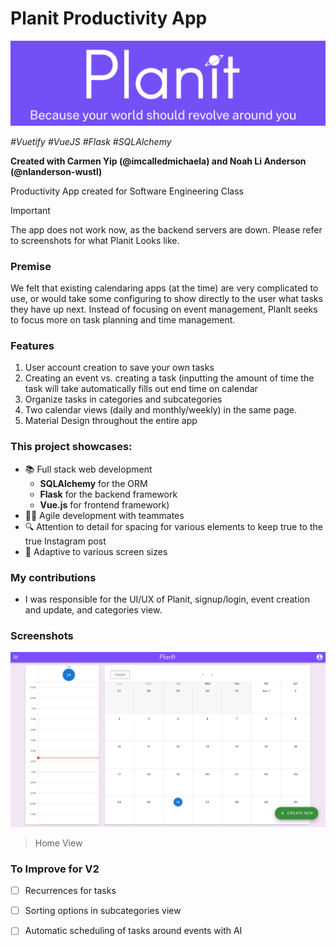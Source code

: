 # Planit Productivity App

![Planit logo and slogan](/logo.png)


_\#Vuetify \#VueJS \#Flask \#SQLAlchemy_ 

**Created with Carmen Yip \(@imcalledmichaela\) and Noah Li Anderson \(@nlanderson-wustl\)**

Productivity App created for Software Engineering Class

> [!IMPORTANT]
> The app does not work now, as the backend servers are down. Please refer to screenshots for what Planit Looks like.

### Premise
We felt that existing calendaring apps (at the time) are very complicated to use, or would take some configuring to show directly to the user what tasks they have up next. Instead of focusing on event management, PlanIt seeks to focus more on task planning and time management.

### Features
1. User account creation to save your own tasks
2. Creating an event vs. creating a task (inputting the amount of time the task will take automatically fills out end time on calendar
3. Organize tasks in categories and subcategories
4. Two calendar views (daily and monthly/weekly) in the same page. 
5. Material Design throughout the entire app

### This project showcases:
- 📚 Full stack web development
  - **SQLAlchemy** for the ORM
  - **Flask** for the backend framework
  - **Vue.js** for frontend framework)
- 🏃‍♂️ Agile development with teammates
- 🔍 Attention to detail for spacing for various elements to keep true to the true Instagram post
- 📱 Adaptive to various screen sizes

### My contributions
- I was responsible for the UI/UX of Planit, signup/login, event creation and update, and categories view.
  
### Screenshots
![Home View](homeview.png)
> Home View



### To Improve for V2
- [ ] Recurrences for tasks
- [ ] Sorting options in subcategories view
- [ ] Automatic scheduling of tasks around events with AI


